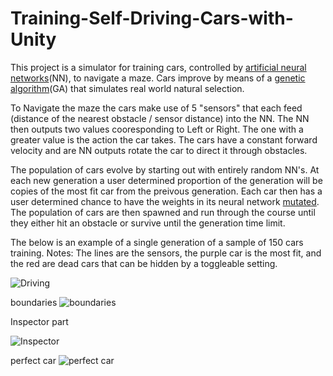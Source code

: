 # Training-Self-Driving-Cars-with-Unity


This project is a simulator for training cars, controlled by [artificial neural networks](https://en.wikipedia.org/wiki/Artificial_neural_network)(NN), to navigate a maze. Cars improve by means of a [genetic algorithm](https://en.wikipedia.org/wiki/Genetic_algorithm)(GA) that simulates real world natural selection.

To Navigate the maze the cars make use of 5 "sensors" that each feed (distance of the nearest obstacle / sensor distance) into the NN. The NN then outputs two values cooresponding to Left or Right. The one with a greater value is the action the car takes. The cars have a constant forward velocity and are NN outputs rotate the car to direct it through obstacles.

The population of cars evolve by starting out with entirely random NN's. At each new generation a user determined proportion of the generation will be copies of the most fit car from the preivous generation. Each car then has a user determined chance to have the weights in its neural network [mutated](https://en.wikipedia.org/wiki/Mutation_(genetic_algorithm)). The population of cars are then spawned and run through the course until they either hit an obstacle or survive until the generation time limit.

The below is an example of a single generation of a sample of 150 cars training. Notes: The lines are the sensors, the purple car is the most fit, and the red are dead cars that can be hidden by a toggleable setting. 


![Driving](https://user-images.githubusercontent.com/43308388/63300753-fb6b8c80-c2a6-11e9-9ba4-02cc2e28900d.gif)

boundaries
![boundaries](https://user-images.githubusercontent.com/43308388/63309533-2238bb80-c2c5-11e9-96e0-47c9bf2776b1.png)

Inspector part


![Inspector](https://user-images.githubusercontent.com/43308388/63300750-fb6b8c80-c2a6-11e9-883d-19207eb165a9.png)



perfect car
![perfect car](https://user-images.githubusercontent.com/43308388/63300752-fb6b8c80-c2a6-11e9-80ba-2c972b53e9a4.gif)
